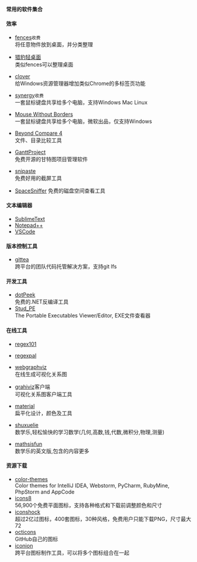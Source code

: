
#### 常用的软件集合

#### 效率

- [fences](http://www.stardock.com/products/fences/)`收费`  
将任意物件放到桌面，并分类整理

- [猎豹轻桌面](http://desk.duba.com/)  
类似fences可以整理桌面

- [clover](http://cn.ejie.me/)  
给Windows资源管理器增加类似Chrome的多标签页功能


- [synergy](https://symless.com/synergy)`收费`  
一套鼠标键盘共享给多个电脑，支持Windows Mac Linux

- [Mouse Without Borders](https://www.microsoft.com/en-us/garage/project-details.aspx?project=mouse-without-borders)  
一套鼠标键盘共享给多个电脑，微软出品，仅支持Windows

- [Beyond Compare 4](https://www.scootersoftware.com/download.php)  
文件、目录比较工具

- [GanttProject](https://github.com/bardsoftware/ganttproject)  
免费开源的甘特图项目管理软件

- [snipaste](https://zh.snipaste.com/)  
免费好用的截屏工具

- [SpaceSniffer](http://www.uderzo.it/main_products/space_sniffer/download.html)
免费的磁盘空间查看工具

#### 文本编辑器

- [SublimeText](http://www.sublimetext.com/)
- [Notepad++](https://notepad-plus-plus.org/)
- [VSCode](https://code.visualstudio.com/)


#### 版本控制工具

- [gittea](https://gitea.io)  
跨平台的团队代码托管解决方案，支持git lfs


#### 开发工具

- [dotPeek](https://www.jetbrains.com/decompiler/)  
免费的.NET反编译工具
- [Stud_PE](http://www.cgsoftlabs.ro/studpe.html)  
The Portable Executables Viewer/Editor, EXE文件查看器

#### 在线工具

- [regex101](https://regex101.com/)
- [regexpal](https://www.regexpal.com/)
- [webgraphviz](http://www.webgraphviz.com/)  
在线生成可视化关系图

- [grahiviz](http://www.graphviz.org)客户端  
可视化关系图客户端工具

- [material](https://material.io/)  
扁平化设计，颜色及工具

- [shuxuelie](https://www.shuxuele.com/index.html)  
数学乐,轻松愉快的学习数学(几何,高数,钱,代数,微积分,物理,测量)

- [mathsisfun](https://www.mathsisfun.com/)  
数学乐的英文版,包含的内容更多

#### 资源下载

- [color-themes](http://color-themes.com)  
Color themes for IntelliJ IDEA, Webstorm, PyCharm, RubyMine, PhpStorm and AppCode
- [icons8](https://icons8.com/)  
56,900个免费平面图标，支持各种格式和下载前调整颜色和尺寸
- [iconshock](https://www.iconshock.com/)  
超过2亿过图标，400套图标，30种风格，免费用户只能下载PNG，尺寸最大72
- [octicons](https://octicons.github.com/)  
GitHub自己的图标
- [iconion](http://iconion.com/)  
跨平台图标制作工具，可以将多个图标组合在一起

